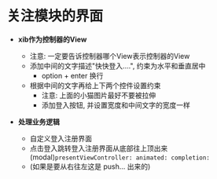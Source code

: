 # 关注模块的界面
- **xib作为控制器的View**
    - 注意: 一定要告诉控制器哪个View表示控制器的View
    - 添加中间的文字描述"快快登入....", 约束为水平和垂直居中
        - option +  enter 换行
    - 根据中间的文字再给上下两个控件设置约束
        - 注意: 上面的小猫图片最好不要被拉伸
        - 添加登入按钮, 并设置宽度和中间文字的宽度一样


- **处理业务逻辑**
    - 自定义登入注册界面
    - 点击登入跳转登入注册界面从底部往上顶出来(modal)`presentViewController: animated: completion:`
    - (如果是要从右往左这是 push... 出来的)



